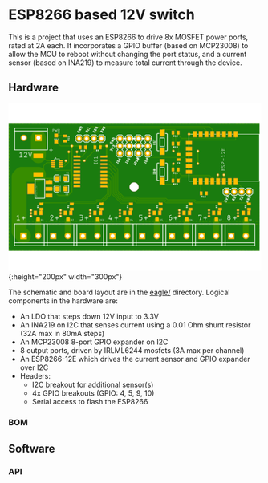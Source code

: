 # ESP8266 based 12V switch

This is a project that uses an ESP8266 to drive 8x MOSFET power ports,
rated at 2A each. It incorporates a GPIO buffer (based on MCP23008) to
allow the MCU to reboot without changing the port status, and a current
sensor (based on INA219) to measure total current through the device.

## Hardware

![PCB](eagle/v0-top.png){:height="200px" width="300px"}

The schematic and board layout are in the [eagle/](eagle/) directory.
Logical components in the hardware are:

*   An LDO that steps down 12V input to 3.3V
*   An INA219 on I2C that senses current using a 0.01 Ohm shunt resistor (32A max in 80mA steps)
*   An MCP23008 8-port GPIO expander on I2C
*   8 output ports, driven by IRLML6244 mosfets (3A max per channel)
*   An ESP8266-12E which drives the current sensor and GPIO expander over I2C
*   Headers:
    *    I2C breakout for additional sensor(s)
    *    4x GPIO breakouts (GPIO: 4, 5, 9, 10)
    *    Serial access to flash the ESP8266

### BOM

## Software

### API
